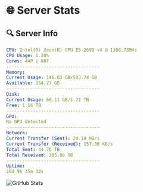# 🌐 Server Stats
## 🔍 Server Info
```yaml
CPU: Intel(R) Xeon(R) CPU E5-2699 v4 @ 1306.73MHz
CPU Usage: 1.20%
Cores: 44P | 88T
-----------------------------------
Memory:
Current Usage: 146.03 GB/503.74 GB
Available: 354.27 GB
-----------------------------------
Disk:
Current Usage: 66.11 GB/1.71 TB
Free: 1.56 TB
-----------------------------------
GPU:
No GPU detected
-----------------------------------
Network:
Current Transfer (Sent): 24.14 MB/s
Current Transfer (Received): 157.38 KB/s
Total Sent: 44.76 TB
Total Received: 385.86 GB
-----------------------------------
Uptime:
28d 9h 35m 32s
```
![GitHub Stats](https://img.shields.io/badge/Updated-2025-04-05_06:58:21-blue)